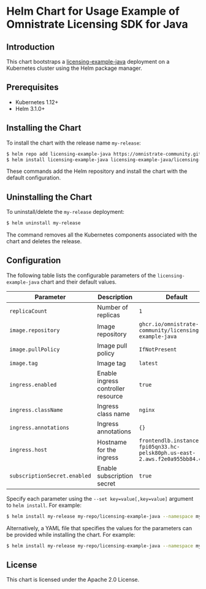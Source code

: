 # Helm Chart for Usage Example of Omnistrate Licensing SDK for Java

## Introduction

This chart bootstraps a [licensing-example-java](https://github.com/omnistrate-community/licensing-example-java) deployment on a Kubernetes cluster using the Helm package manager.

## Prerequisites

- Kubernetes 1.12+
- Helm 3.1.0+

## Installing the Chart

To install the chart with the release name `my-release`:

```bash
$ helm repo add licensing-example-java https://omnistrate-community.github.io/licensing-example-java
$ helm install licensing-example-java licensing-example-java/licensing-example-java --namespace licensing-example-java
```

These commands add the Helm repository and install the chart with the default configuration.

## Uninstalling the Chart

To uninstall/delete the `my-release` deployment:

```bash
$ helm uninstall my-release
```

The command removes all the Kubernetes components associated with the chart and deletes the release.

## Configuration

The following table lists the configurable parameters of the `licensing-example-java` chart and their default values.

| Parameter                | Description                                     | Default                                                 |
|--------------------------|-------------------------------------------------|---------------------------------------------------------|
| `replicaCount`           | Number of replicas                              | `1`                                                     |
| `image.repository`       | Image repository                                | `ghcr.io/omnistrate-community/licensing-example-java`   |
| `image.pullPolicy`       | Image pull policy                               | `IfNotPresent`                                          |
| `image.tag`              | Image tag                                       | `latest`                                                |
| `ingress.enabled`        | Enable ingress controller resource              | `true`                                                  |
| `ingress.className`      | Ingress class name                              | `nginx`                                                 |
| `ingress.annotations`    | Ingress annotations                             | `{}`                                                    |
| `ingress.host`           | Hostname for the ingress                        | `frontendlb.instance-fpi05qn33.hc-pelsk80ph.us-east-2.aws.f2e0a955bb84.cloud` |
| `subscriptionSecret.enabled` | Enable subscription secret                | `true`                                                  |

Specify each parameter using the `--set key=value[,key=value]` argument to `helm install`. For example:

```bash
$ helm install my-release my-repo/licensing-example-java --namespace my-namespace --set replicaCount=2
```

Alternatively, a YAML file that specifies the values for the parameters can be provided while installing the chart. For example:

```bash
$ helm install my-release my-repo/licensing-example-java --namespace my-namespace -f values.yaml
```

## License

This chart is licensed under the Apache 2.0 License.
